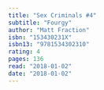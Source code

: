 ```yaml
---
title: "Sex Criminals #4"
subtitle: "Fourgy"
author: "Matt Fraction"
isbn: "153430231X"
isbn13: "9781534302310"
rating: 4
pages: 136
read: "2018-01-02"
date: "2018-01-02"
---
```


